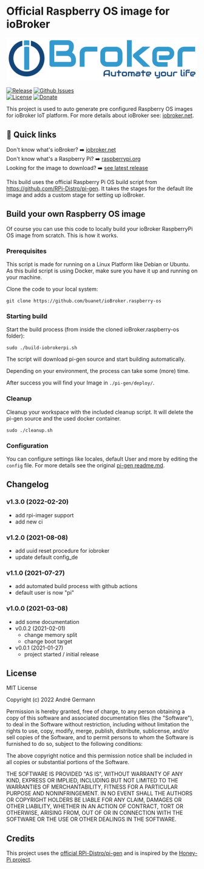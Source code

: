 # Official Raspberry OS image for ioBroker

 <img src="https://github.com/buanet/ioBroker.raspberry-os/raw/main/docs/img/iobroker_logo.png" width="600" title="ioBroker Logo">

[![Release](https://img.shields.io/github/v/release/buanet/ioBroker.raspberry-os)](https://github.com/buanet/ioBroker.raspberry-os/releases)
[![Github Issues](https://img.shields.io/github/issues/buanet/ioBroker.raspberry-os)](https://github.com/buanet/ioBroker.raspberry-os/issues)<br>
[![License](https://img.shields.io/github/license/buanet/ioBroker.raspberry-os)](https://github.com/buanet/ioBroker.raspberry-os/blob/master/LICENSE.md)
[![Donate](https://img.shields.io/badge/donate-paypal-blue)](https://paypal.me/buanet)

This project is used to auto generate pre configured Raspberry OS images for ioBroker IoT platform. For more details about ioBroker see: [iobroker.net](https://www.iobroker.net/).

## :rocket: Quick links

Don't know what's ioBroker? :arrow_right: [iobroker.net](https://www.iobroker.net)<br>
Don't know what's a Raspberry Pi? :arrow_right: [raspberrypi.org](https://www.raspberrypi.org/)<br>
Looking for the image to download? :arrow_right: [see latest release](https://github.com/buanet/ioBroker.raspberry-os/releases/latest)


This build uses the official Raspberry Pi OS build script from https://github.com/RPi-Distro/pi-gen. It takes the stages for the default lite image and adds a custom stage for setting up ioBroker.

## Build your own Raspberry OS image
Of course you can use this code to locally build your ioBroker RaspberryPi OS image from scratch.
This is how it works.

### Prerequisites
This script is made for running on a Linux Platform like Debian or Ubuntu.
As this build script is using Docker, make sure you have it up and running on your machine. 

Clone the code to your local system:

```
git clone https://github.com/buanet/ioBroker.raspberry-os
```

### Starting build
Start the build process (from inside the cloned ioBroker.raspberry-os folder):
```
sudo ./build-iobrokerpi.sh
```
The script will download pi-gen source and start building automatically.

Depending on your environment, the process can take some (more) time.

After success you will find your Image in ```./pi-gen/deploy/```.

### Cleanup
Cleanup your workspace with the included cleanup script. It will delete the pi-gen source and the used docker container.
```
sudo ./cleanup.sh
```

### Configuration
You can configure settings like locales, default User and more by editing the ```config``` file. For more details see the original [pi-gen readme.md](https://github.com/RPi-Distro/pi-gen/blob/master/README.md).

## Changelog

### v1.3.0 (2022-02-20)
* add rpi-imager support
* add new ci

### v1.2.0 (2021-08-08)
* add uuid reset procedure for iobroker
* update default config_de

### v1.1.0 (2021-07-27)
* add automated build process with github actions
* default user is now "pi"

### v1.0.0 (2021-03-08)
* add some documentation
* v0.0.2 (2021-02-01)
  * change memory split
  * change boot target
* v0.0.1 (2021-01-27)
    * project started / initial release

## License

MIT License

Copyright (c) 2022 André Germann

Permission is hereby granted, free of charge, to any person obtaining a copy
of this software and associated documentation files (the "Software"), to deal
in the Software without restriction, including without limitation the rights
to use, copy, modify, merge, publish, distribute, sublicense, and/or sell
copies of the Software, and to permit persons to whom the Software is
furnished to do so, subject to the following conditions:

The above copyright notice and this permission notice shall be included in all
copies or substantial portions of the Software.

THE SOFTWARE IS PROVIDED "AS IS", WITHOUT WARRANTY OF ANY KIND, EXPRESS OR
IMPLIED, INCLUDING BUT NOT LIMITED TO THE WARRANTIES OF MERCHANTABILITY,
FITNESS FOR A PARTICULAR PURPOSE AND NONINFRINGEMENT. IN NO EVENT SHALL THE
AUTHORS OR COPYRIGHT HOLDERS BE LIABLE FOR ANY CLAIM, DAMAGES OR OTHER
LIABILITY, WHETHER IN AN ACTION OF CONTRACT, TORT OR OTHERWISE, ARISING FROM,
OUT OF OR IN CONNECTION WITH THE SOFTWARE OR THE USE OR OTHER DEALINGS IN THE
SOFTWARE.

## Credits

This project uses the [official RPi-Distro/pi-gen](https://github.com/RPi-Distro/pi-gen) and is inspired by the [Honey-Pi project](https://github.com/Honey-Pi/HoneyPi-Build-Raspbian).
